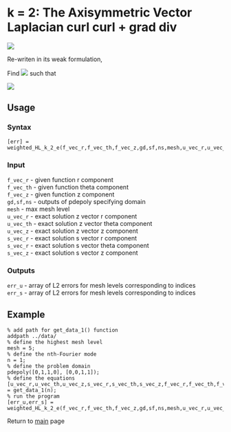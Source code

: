 # k = 2: The Axisymmetric Vector Laplacian curl curl + grad div

<img src="https://render.githubusercontent.com/render/math?math=%5Cbegin%7Baligned%7D%0A%20%20%20%20%20%20%20%20%20%20%20%20%20%20%20%20%5Ctext%7Bcurl%7D%5En_%7Brz%7D%20%5Ctext%7Bcurl%7D%5E%7Bn*%7D_%7Brz%7D%20u%20-%20%5Ctext%7Bgrad%7D%5E%7Bn*%7D_%7Brz%7D%20%5Ctext%7Bdiv%7D%5En_%7Brz%7D%20u%20%26%3D%20f%2C%5C%5C%0A%20%20%20%20%20%20%20%20%20%20%20%20%20%20%20%20u_%7Brz%7D%20%5Ccdot%20t%20%26%3D%200%2C%5C%5C%0A%20%20%20%20%20%20%20%20%20%20%20%20%20%20%20%20u_%7B%5Ctheta%7D%20%26%3D%200%2C%5C%5C%0A%20%20%20%20%20%20%20%20%20%20%20%20%20%20%20%20%5Ctext%7Bdiv%7D%5En_%7Brz%7D%20u%20%26%3D%200%20%26%26%5Ctext%7B%20on%20%7D%20%5CGamma_1.%0A%20%20%20%20%20%20%20%20%20%20%20%20%5Cend%7Baligned%7D">

Re-writen in its weak formulation, 

Find <img src="https://render.githubusercontent.com/render/math?math=%24(%5Csigma_h%2C%20u_h)%20%5Cin%20B_h%20%5Ctext%7Bx%7D%20C_h%24"> such that

<img src="https://render.githubusercontent.com/render/math?math=%5Cbegin%7Baligned%7D%0A%20%20%20%20%20%20%20(%5Csigma_h%2C%20%5Ctau_h)_r%20-%20(%5Ctext%7Bcurl%7D_%7Brz%7D%5En%20%5Ctau_h%2C%20u_h)_r%20%26%3D%200%20%5C%5C%0A%20%20%20%20%20%20%20%20(%5Ctext%7Bcurl%7D%5En_%7Brz%7D%20%5Csigma_h%2C%20v_h)_r%20%2B%20(%5Ctext%7Bdiv%7D%5En_%7Brz%7D%20u_h%2C%5Ctext%7Bdiv%7D%5En_%7Brz%7D%20v_h)_r%20%26%3D%20(F%2C%20v_h)_r%20%5C%5C%0A%20%20%20%20%20%20%20%20%26%20%5Cforall%20%5Ctau_h%20%5Cin%20B_h%2C%20%5Cforall%20v_h%20%5Cin%20C_h%0A%5Cend%7Baligned%7D">

## Usage


### Syntax
```
[err] = weighted_HL_k_2_e(f_vec_r,f_vec_th,f_vec_z,gd,sf,ns,mesh,u_vec_r,u_vec_th,u_vec_z,s_vec_r,s_vec_th,s_vec_z,n)
```

### Input

`f_vec_r` - given function r component  
`f_vec_th` - given function theta component  
`f_vec_z` - given function z component  
`gd,sf,ns` - outputs of pdepoly specifying domain  
`mesh` - max mesh level  
`u_vec_r` - exact solution z vector r component  
`u_vec_th` - exact solution z vector theta component  
`u_vec_z` - exact solution z vector z component  
`s_vec_r` - exact solution s vector r component  
`s_vec_r` - exact solution s vector theta component  
`s_vec_z` - exact solution s vector z component  

### Outputs

`err_u` - array of L2 errors for mesh levels corresponding to indices  
`err_s` - array of L2 errors for mesh levels corresponding to indices  


## Example
```
% add path for get_data_1() function
addpath ../data/
% define the highest mesh level
mesh = 5;
% define the nth-Fourier mode
n = 1;
% define the problem domain
pdepoly([0,1,1,0], [0,0,1,1]);
% define the equations
[u_vec_r,u_vec_th,u_vec_z,s_vec_r,s_vec_th,s_vec_z,f_vec_r,f_vec_th,f_vec_z] = get_data_1(n);
% run the program
[err_u,err_s] = weighted_HL_k_2_e(f_vec_r,f_vec_th,f_vec_z,gd,sf,ns,mesh,u_vec_r,u_vec_th,u_vec_z,s_vec_r,s_vec_th,s_vec_z,n);
```

Return to [main](../README.md) page
